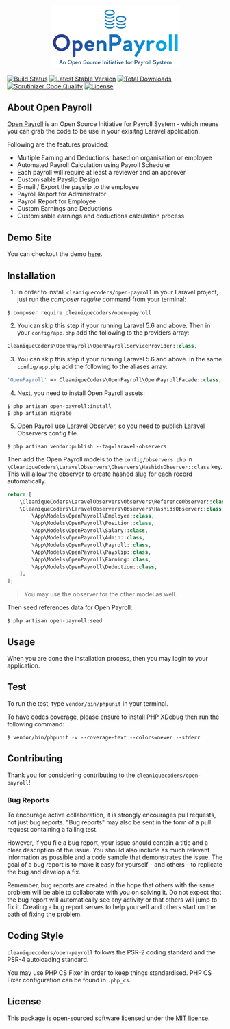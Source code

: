 
<p align="center">
    <img width="300px" src="resources/img/OpenPayroll.png" alt="OpenPayroll"/>
</p>

[![Build Status](https://travis-ci.org/cleaniquecoders/open-payroll.svg?branch=master)](https://travis-ci.org/cleaniquecoders/open-payroll) [![Latest Stable Version](https://poser.pugx.org/cleaniquecoders/open-payroll/v/stable)](https://packagist.org/packages/cleaniquecoders/open-payroll) [![Total Downloads](https://poser.pugx.org/cleaniquecoders/open-payroll/downloads)](https://packagist.org/packages/cleaniquecoders/open-payroll) [![Scrutinizer Code Quality](https://scrutinizer-ci.com/g/cleaniquecoders/open-payroll/badges/quality-score.png?b=master)](https://scrutinizer-ci.com/g/cleaniquecoders/open-payroll/?branch=master) [![License](https://poser.pugx.org/cleaniquecoders/open-payroll/license)](https://packagist.org/packages/cleaniquecoders/open-payroll)

## About Open Payroll

[Open Payroll](https://cleaniquecoders.github.io/open-payroll/) is an Open Source Initiative for Payroll System - which means you can grab the code to be use in your exisitng Laravel application.

Following are the features provided:

- Multiple Earning and Deductions, based on organisation or employee
- Automated Payroll Calculation using Payroll Scheduler
- Each payroll will require at least a reviewer and an approver 
- Customisable Payslip Design
- E-mail / Export the payslip to the employee
- Payroll Report for Administrator
- Payroll Report for Employee
- Custom Earnings and Deductions 
- Customisable earnings and deductions calculation process

## Demo Site

You can checkout the demo [here](https://open-payroll.cleaniquecoders.com/).

## Installation

1. In order to install `cleaniquecoders/open-payroll` in your Laravel project, just run the *composer require* command from your terminal:

```
$ composer require cleaniquecoders/open-payroll
```

2. You can skip this step if your running Laravel 5.6 and above. Then in your `config/app.php` add the following to the providers array:

```php
CleaniqueCoders\OpenPayroll\OpenPayrollServiceProvider::class,
```

3. You can skip this step if your running Laravel 5.6 and above. In the same `config/app.php` add the following to the aliases array:

```php
'OpenPayroll' => CleaniqueCoders\OpenPayroll\OpenPayrollFacade::class,
```

4. Next, you need to install Open Payroll assets:

```
$ php artisan open-payroll:install
$ php artisan migrate
```

5. Open Payroll use [Laravel Observer](https://github.com/cleaniquecoders/laravel-observers), so you need to publish Laravel Observers config file.

```
$ php artisan vendor:publish --tag=laravel-observers
```

Then add the Open Payroll models to the `config/observers.php` in `\CleaniqueCoders\LaravelObservers\Observers\HashidsObserver::class` key. This will allow the observer to create hashed slug for each record automatically.

```php
return [
    \CleaniqueCoders\LaravelObservers\Observers\ReferenceObserver::class => [],
    \CleaniqueCoders\LaravelObservers\Observers\HashidsObserver::class   => [
    	\App\Models\OpenPayroll\Employee::class,
    	\App\Models\OpenPayroll\Position::class,
    	\App\Models\OpenPayroll\Salary::class,
    	\App\Models\OpenPayroll\Admin::class,
    	\App\Models\OpenPayroll\Payroll::class,
    	\App\Models\OpenPayroll\Payslip::class,
    	\App\Models\OpenPayroll\Earning::class,
    	\App\Models\OpenPayroll\Deduction::class,
    ],
];
```

> You may use the observer for the other model as well.

Then seed references data for Open Payroll:

```
$ php artisan open-payroll:seed
```

## Usage

When you are done the installation process, then you may login to your application.

## Test

To run the test, type `vendor/bin/phpunit` in your terminal.

To have codes coverage, please ensure to install PHP XDebug then run the following command:

```
$ vendor/bin/phpunit -v --coverage-text --colors=never --stderr
```

## Contributing

Thank you for considering contributing to the `cleaniquecoders/open-payroll`!

### Bug Reports

To encourage active collaboration, it is strongly encourages pull requests, not just bug reports. "Bug reports" may also be sent in the form of a pull request containing a failing test.

However, if you file a bug report, your issue should contain a title and a clear description of the issue. You should also include as much relevant information as possible and a code sample that demonstrates the issue. The goal of a bug report is to make it easy for yourself - and others - to replicate the bug and develop a fix.

Remember, bug reports are created in the hope that others with the same problem will be able to collaborate with you on solving it. Do not expect that the bug report will automatically see any activity or that others will jump to fix it. Creating a bug report serves to help yourself and others start on the path of fixing the problem.

## Coding Style

`cleaniquecoders/open-payroll` follows the PSR-2 coding standard and the PSR-4 autoloading standard. 

You may use PHP CS Fixer in order to keep things standardised. PHP CS Fixer configuration can be found in `.php_cs`.

## License

This package is open-sourced software licensed under the [MIT license](http://opensource.org/licenses/MIT).